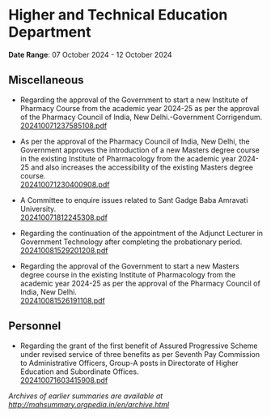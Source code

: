 # Higher and Technical Education Department

**Date Range**: 07 October 2024 - 12 October 2024


## Miscellaneous
- Regarding the approval of the Government to start a new Institute of Pharmacy Course from the academic year 2024-25 as per the approval of the Pharmacy Council of India, New Delhi.-Government Corrigendum.\
  [202410071237585108.pdf](https://gr.maharashtra.gov.in/Site/Upload/Government%20Resolutions/English/202410071237585108.pdf)

- As per the approval of the Pharmacy Council of India, New Delhi, the Government approves the introduction of a new Masters degree course in the existing Institute of Pharmacology from the academic year 2024-25 and also increases the accessibility of the existing Masters degree course.\
  [202410071230400908.pdf](https://gr.maharashtra.gov.in/Site/Upload/Government%20Resolutions/English/202410071230400908.pdf)

- A  Committee to enquire issues related to Sant Gadge Baba Amravati University.\
  [202410071812245308.pdf](https://gr.maharashtra.gov.in/Site/Upload/Government%20Resolutions/English/202410071812245308.pdf)

- Regarding the continuation of the appointment of the Adjunct Lecturer in Government Technology after completing the probationary period.\
  [202410081529201208.pdf](https://gr.maharashtra.gov.in/Site/Upload/Government%20Resolutions/English/202410081529201208.pdf)

- Regarding the approval of the Government to start a new Masters degree course in the existing Institute of Pharmacology from the academic year 2024-25 as per the approval of the Pharmacy Council of India, New Delhi.\
  [202410081526191108.pdf](https://gr.maharashtra.gov.in/Site/Upload/Government%20Resolutions/English/202410081526191108.pdf)

## Personnel
- Regarding the grant of the first benefit of Assured Progressive Scheme under revised service of three benefits as per Seventh Pay Commission to Administrative Officers, Group-A posts in Directorate of Higher Education and Subordinate Offices.\
  [202410071603415908.pdf](https://gr.maharashtra.gov.in/Site/Upload/Government%20Resolutions/English/202410071603415908.pdf)


*Archives of earlier summaries are available at http://mahsummary.orgpedia.in/en/archive.html*
